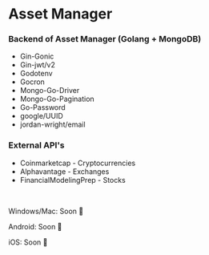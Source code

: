 # Asset Manager

### Backend of Asset Manager (Golang + MongoDB)

<ul>
    <li> Gin-Gonic
    <li> Gin-jwt/v2
    <li> Godotenv
    <li> Gocron
    <li> Mongo-Go-Driver
    <li> Mongo-Go-Pagination
    <li> Go-Password
    <li> google/UUID
    <li> jordan-wright/email
</ul>

### External API's

<ul>
    <li> Coinmarketcap - Cryptocurrencies
    <li> Alphavantage - Exchanges
    <li> FinancialModelingPrep - Stocks
</ul>

&nbsp;

Windows/Mac: Soon :pray:

Android: Soon :pray:

iOS: Soon :pray:


